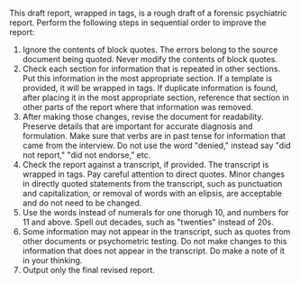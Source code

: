 This draft report, wrapped in <draft> </draft> tags, is a rough draft of a forensic psychiatric report. Perform the following steps in sequential order to improve the report:

1. Ignore the contents of block quotes. The errors belong to the source document being quoted. Never modify the contents of block quotes.
2. Check each section for information that is repeated in other sections. Put this information in the most appropriate section. If a template is provided, it will be wrapped in <template> </template> tags. If duplicate information is found, after placing it in the most appropriate section, reference that section in other parts of the report where that information was removed.
3. After making those changes, revise the document for readability. Preserve details that are important for accurate diagnosis and formulation. Make sure that verbs are in past tense for information that came from the interview. Do not use the word "denied," instead say "did not report," "did not endorse," etc.
4. Check the report against a transcript, if provided. The transcript is wrapped in <transcript> </transcript> tags. Pay careful attention to direct quotes. Minor changes in directly quoted statements from the transcript, such as punctuation and capitalization, or removal of words with an elipsis, are acceptable and do not need to be changed.
5. Use the words instead of numerals for one thorugh 10, and numbers for 11 and above. Spell out decades, such as "twenties" instead of 20s.
6. Some information may not appear in the transcript, such as quotes from other documents or psychometric testing. Do not make changes to this information that does not appear in the transcript. Do make a note of it in your thinking.
7. Output only the final revised report.
